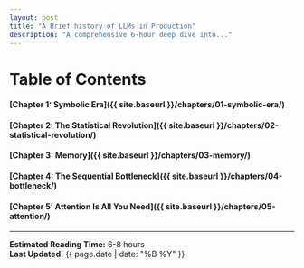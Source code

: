 ```yaml
---
layout: post
title: "A Brief history of LLMs in Production"
description: "A comprehensive 6-hour deep dive into..."
---
```


# Table of Contents


#### [Chapter 1: Symbolic Era]({{ site.baseurl }}/chapters/01-symbolic-era/)
#### [Chapter 2: The Statistical Revolution]({{ site.baseurl }}/chapters/02-statistical-revolution/)
#### [Chapter 3: Memory]({{ site.baseurl }}/chapters/03-memory/)
#### [Chapter 4: The Sequential Bottleneck]({{ site.baseurl }}/chapters/04-bottleneck/)
#### [Chapter 5: Attention Is All You Need]({{ site.baseurl }}/chapters/05-attention/)

---

**Estimated Reading Time:** 6-8 hours  
**Last Updated:** {{ page.date | date: "%B %Y" }}